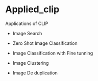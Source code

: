 # Applied_clip
Applications of CLIP

 - Image Search
 
 - Zero Shot Image Classification
 
 - Image Classification with Fine tunning
 
 - Image Clustering
 
 - Image De duplication
